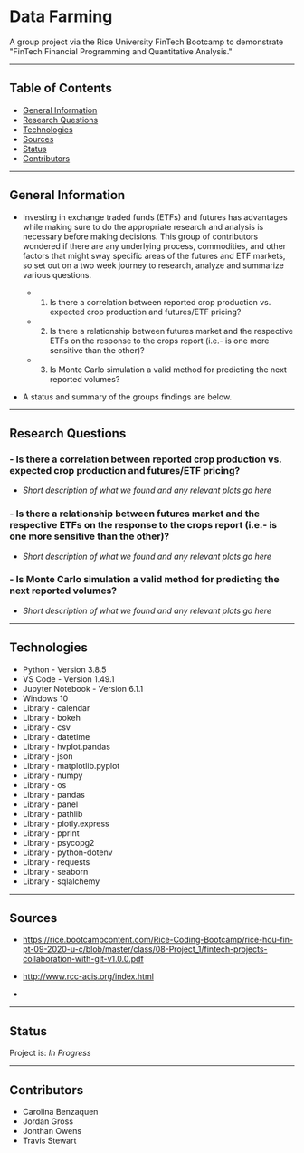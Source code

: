 # **Data Farming**
A group project via the Rice University FinTech Bootcamp to demonstrate "FinTech Financial Programming and Quantitative Analysis."

---

## **Table of Contents**
* [General Information](#general-info)
* [Research Questions](#research-questions)
* [Technologies](#technologies)
* [Sources](#sources)
* [Status](#status)
* [Contributors](#contributors)

---

## **General Information**

- Investing in exchange traded funds (ETFs) and futures has advantages while making sure to do the appropriate research and analysis is necessary before making decisions.  This group of contributors wondered if there are any underlying process, commodities, and other factors that might sway specific areas of the futures and ETF markets, so set out on a two week journey to research, analyze and summarize various questions.

    - 1. Is there a correlation between reported crop production vs. expected crop production and futures/ETF pricing?

    - 2. Is there a relationship between futures market and the respective ETFs on the response to the crops report (i.e.- is one more sensitive than the other)?

    - 3. Is Monte Carlo simulation a valid method for predicting the next reported volumes?

- A status and summary of the groups findings are below.

---

## **Research Questions**

### - Is there a correlation between reported crop production vs. expected crop production and futures/ETF pricing?

- _Short description of what we found and any relevant plots go here_

### - Is there a relationship between futures market and the respective ETFs on the response to the crops report (i.e.- is one more sensitive than the other)?

- _Short description of what we found and any relevant plots go here_

### - Is Monte Carlo simulation a valid method for predicting the next reported volumes?

- _Short description of what we found and any relevant plots go here_

---

## **Technologies**

* Python - Version 3.8.5
* VS Code - Version 1.49.1
* Jupyter Notebook - Version 6.1.1
* Windows 10
* Library - calendar
* Library - bokeh
* Library - csv
* Library - datetime
* Library - hvplot.pandas
* Library - json
* Library - matplotlib.pyplot
* Library - numpy
* Library - os
* Library - pandas
* Library - panel
* Library - pathlib
* Library - plotly.express
* Library - pprint
* Library - psycopg2
* Library - python-dotenv
* Library - requests
* Library - seaborn
* Library - sqlalchemy

---

## **Sources**

- https://rice.bootcampcontent.com/Rice-Coding-Bootcamp/rice-hou-fin-pt-09-2020-u-c/blob/master/class/08-Project_1/fintech-projects-collaboration-with-git-v1.0.0.pdf

- http://www.rcc-acis.org/index.html

- 

---

## **Status**

Project is: _In Progress_

---

## **Contributors**

- Carolina Benzaquen
- Jordan Gross
- Jonthan Owens
- Travis Stewart
